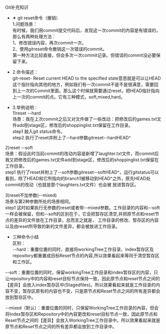 Git补充知识
* ✦ git reset命令（撤销）  
1.问题场景：  
有时候，我们用commit提交代码后，发现这一次commit的内容是有错误的，那么有两种处理方法：  
1、修改错误内容，再次commit一次。  
2、使用gitreset命令撤销这一次错误的commit。  
第一种方法比较直接，但会多次一次commit记录。但错误的commit没必要保留下来。

* 2.命令描述：  
git-reset- Reset current HEAD to the specified state意思就是可以让HEAD这个指针指向其他的地方，例如我们有一次commit不是不是很满意，需要回到上一次的Commit里面。那么这个时候就需要通过reset，把HEAD指针指向上一次的commit的点。它有三种模式，soft,mixed,hard。  
* 3.举例说明：  
 1)reset --hard  
 场景：我在上次commit之后又对文件做了一些改动：把修改后的games.txt文件add到stage区，修改后的shoppinglist.txt保留在工作目录。  
 step1 敲入git status命令。  
 step2 执行了reset并附上了--hard参数gitreset--hardHEAD^
   
 2)reset --soft  
 场景：假设此时当前commit的改动内容是新增了laughter.txt文件，而commit后我又把修改后的games.txt文件add到stage区，修改后的shoppinglist.txt保留在工作目录。  
 step1 执行了reset并附上了--soft参数gitreset--softHEAD^，运行gitstatus可以看到，除了HEAD和它所指向的branch1被移动到HEAD^之外，原先HEAD处commit的改动（也就是那个laughters.txt文件）也会被   放进暂存区。
  
 3)reset不加参数(--mixed)  
 场景与第2种参数所处的场景相同。  
 step1 这时如果执行无参数的reset或者带--mixed参数。工作目录的内容和--soft一样会被保留，但和--soft的区别在于，它会把暂存区清空,并把原节点和reset节点的差异的文件放在工作目录，总而言之就是，   工作目录的修改、暂存区的内容以及由reset所导致的新的文件差异，都会被放进工作目录。
* 三种命令小结  
区别：  
--hard：重置位置的同时，直接将workingTree工作目录、index暂存区及repository都重置成目标Reset节点的內容,所以效果看起来等同于清空暂存区和工作区。  

--soft：重置位置的同时，保留workingTree工作目录和index暂存区的内容，只让repository中的内容和reset目标节点保持一致，因此原节点和reset节点之间的【差异】会放入index暂存区中(Stagedfiles)。所以效果看起来就是工作目录的内容不变，暂存区原有的内容也不变，只是原节点和Reset节点之间的所有差异都会放到暂存区中。  

--mixed（默认）：重置位置的同时，只保留WorkingTree工作目录的內容，但会将Index暂存区和Repository中的內容更改和reset目标节点一致，因此原节点和Reset节点之间的【差异】会放入WorkingTree工作目录中。所以效果看起来就是原节点和Reset节点之间的所有差异都会放到工作目录中。  
